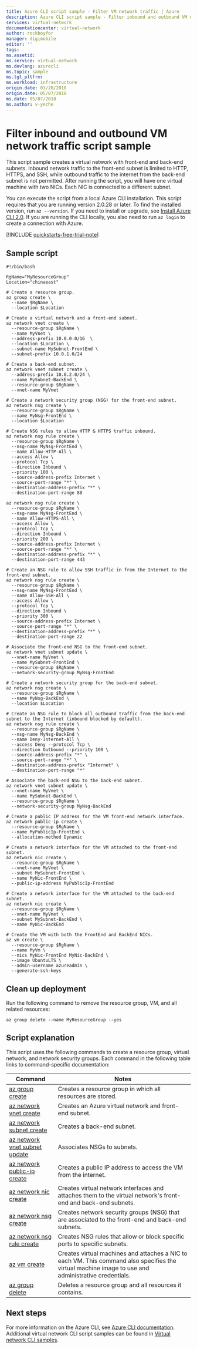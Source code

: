 ```yaml
---
title: Azure CLI script sample - Filter VM network traffic | Azure
description: Azure CLI script sample - Filter inbound and outbound VM network traffic.
services: virtual-network
documentationcenter: virtual-network
author: rockboyfor
manager: digimobile
editor: ''
tags:
ms.assetid:
ms.service: virtual-network
ms.devlang: azurecli
ms.topic: sample
ms.tgt_pltfrm:
ms.workload: infrastructure
origin.date: 03/20/2018
origin.date: 05/07/2018
ms.date: 05/07/2018
ms.author: v-yeche
---
```


# Filter inbound and outbound VM network traffic script sample

This script sample creates a virtual network with front-end and back-end subnets. Inbound network traffic to the front-end subnet is limited to HTTP, HTTPS, and SSH, while outbound traffic to the internet from the back-end subnet is not permitted. After running the script, you will have one virtual machine with two NICs. Each NIC is connected to a different subnet.

You can execute the script from a local Azure CLI installation. This script requires that you are running version 2.0.28 or later. To find the installed version, run `az --version`. If you need to install or upgrade, see [Install Azure CLI 2.0](/zh-cn/cli/install-azure-cli?view=azure-cli-latest). If you are running the CLI locally, you also need to run `az login` to create a connection with Azure.
<!-- Not Available on [Cloud Shell](https://shell.azure.com/bash) -->

[!INCLUDE [quickstarts-free-trial-note](../../../includes/quickstarts-free-trial-note.md)]

## Sample script

```azurecli
#!/bin/bash

RgName="MyResourceGroup"
Location="chinaeast"

# Create a resource group.
az group create \
  --name $RgName \
  --location $Location

# Create a virtual network and a front-end subnet.
az network vnet create \
  --resource-group $RgName \
  --name MyVnet \
  --address-prefix 10.0.0.0/16  \
  --location $Location \
  --subnet-name MySubnet-FrontEnd \
  --subnet-prefix 10.0.1.0/24

# Create a back-end subnet.
az network vnet subnet create \
  --address-prefix 10.0.2.0/24 \
  --name MySubnet-BackEnd \
  --resource-group $RgName \
  --vnet-name MyVnet

# Create a network security group (NSG) for the front-end subnet.
az network nsg create \
  --resource-group $RgName \
  --name MyNsg-FrontEnd \
  --location $Location

# Create NSG rules to allow HTTP & HTTPS traffic inbound.
az network nsg rule create \
  --resource-group $RgName \
  --nsg-name MyNsg-FrontEnd \
  --name Allow-HTTP-All \
  --access Allow \
  --protocol Tcp \
  --direction Inbound \
  --priority 100 \
  --source-address-prefix Internet \
  --source-port-range "*" \
  --destination-address-prefix "*" \
  --destination-port-range 80

az network nsg rule create \
  --resource-group $RgName \
  --nsg-name MyNsg-FrontEnd \
  --name Allow-HTTPS-All \
  --access Allow \
  --protocol Tcp \
  --direction Inbound \
  --priority 200 \
  --source-address-prefix Internet \
  --source-port-range "*" \
  --destination-address-prefix "*" \
  --destination-port-range 443

# Create an NSG rule to allow SSH traffic in from the Internet to the front-end subnet.
az network nsg rule create \
  --resource-group $RgName \
  --nsg-name MyNsg-FrontEnd \
  --name Allow-SSH-All \
  --access Allow \
  --protocol Tcp \
  --direction Inbound \
  --priority 300 \
  --source-address-prefix Internet \
  --source-port-range "*" \
  --destination-address-prefix "*" \
  --destination-port-range 22

# Associate the front-end NSG to the front-end subnet.
az network vnet subnet update \
  --vnet-name MyVnet \
  --name MySubnet-FrontEnd \
  --resource-group $RgName \
  --network-security-group MyNsg-FrontEnd

# Create a network security group for the back-end subnet.
az network nsg create \
  --resource-group $RgName \
  --name MyNsg-BackEnd \
  --location $Location

# Create an NSG rule to block all outbound traffic from the back-end subnet to the Internet (inbound blocked by default).
az network nsg rule create \
  --resource-group $RgName \
  --nsg-name MyNsg-BackEnd \
  --name Deny-Internet-All \
  --access Deny --protocol Tcp \
  --direction Outbound --priority 100 \
  --source-address-prefix "*" \
  --source-port-range "*" \
  --destination-address-prefix "Internet" \
  --destination-port-range "*"

# Associate the back-end NSG to the back-end subnet.
az network vnet subnet update \
  --vnet-name MyVnet \
  --name MySubnet-BackEnd \
  --resource-group $RgName \
  --network-security-group MyNsg-BackEnd

# Create a public IP address for the VM front-end network interface.
az network public-ip create \
  --resource-group $RgName \
  --name MyPublicIp-FrontEnd \
  --allocation-method Dynamic

# Create a network interface for the VM attached to the front-end subnet.
az network nic create \
  --resource-group $RgName \
  --vnet-name MyVnet \
  --subnet MySubnet-FrontEnd \
  --name MyNic-FrontEnd \
  --public-ip-address MyPublicIp-FrontEnd

# Create a network interface for the VM attached to the back-end subnet.
az network nic create \
  --resource-group $RgName \
  --vnet-name MyVnet \
  --subnet MySubnet-BackEnd \
  --name MyNic-BackEnd

# Create the VM with both the FrontEnd and BackEnd NICs.
az vm create \
  --resource-group $RgName \
  --name MyVm \
  --nics MyNic-FrontEnd MyNic-BackEnd \
  --image UbuntuLTS \
  --admin-username azureadmin \
  --generate-ssh-keys

```

## Clean up deployment 

Run the following command to remove the resource group, VM, and all related resources:

```azurecli
az group delete --name MyResourceGroup --yes
```

## Script explanation

This script uses the following commands to create a resource group, virtual network, and network security groups. Each command in the following table links to command-specific documentation:

| Command | Notes |
|---|---|
| [az group create](https://docs.azure.cn/zh-cn/cli/group?view=azure-cli-latest#az-group-create) | Creates a resource group in which all resources are stored. |
| [az network vnet create](https://docs.azure.cn/zh-cn/cli/network/vnet?view=azure-cli-latest#az-network-vnet-create) | Creates an Azure virtual network and front-end subnet. |
| [az network subnet create](https://docs.azure.cn/zh-cn/cli/network/vnet/subnet?view=azure-cli-latest#az-network-vnet-subnet-create) | Creates a back-end subnet. |
| [az network vnet subnet update](https://docs.azure.cn/zh-cn/cli/network/vnet/subnet?view=azure-cli-latest#az-network-vnet-subnet-update) | Associates NSGs to subnets. |
| [az network public-ip create](https://docs.azure.cn/zh-cn/cli/network/public-ip?view=azure-cli-latest#az-network-public-ip-create) | Creates a public IP address to access the VM from the internet. |
| [az network nic create](https://docs.azure.cn/zh-cn/cli/network/nic?view=azure-cli-latest#az-network-nic-create) | Creates virtual network interfaces and attaches them to the virtual network's front-end and back-end subnets. |
| [az network nsg create](https://docs.azure.cn/zh-cn/cli/network/nsg?view=azure-cli-latest#az-network-nsg-create) | Creates network security groups (NSG) that are associated to the front-end and back-end subnets. |
| [az network nsg rule create](https://docs.azure.cn/zh-cn/cli/network/nsg/rule?view=azure-cli-latest#az-network-nsg-rule-create) |Creates NSG rules that allow or block specific ports to specific subnets. |
| [az vm create](https://docs.azure.cn/zh-cn/cli/vm?view=azure-cli-latest#az-vm-create) | Creates virtual machines and attaches a NIC to each VM. This command also specifies the virtual machine image to use and administrative credentials. |
| [az group delete](https://docs.azure.cn/zh-cn/cli/group?view=azure-cli-latest#az-group-delete) | Deletes a resource group and all resources it contains. |
## Next steps
For more information on the Azure CLI, see [Azure CLI documentation](https://docs.azure.cn/zh-cn/cli/overview?view=azure-cli-latest).
Additional virtual network CLI script samples can be found in [Virtual network CLI samples](../cli-samples.md).
<!-- Update_Description: new articles on virtual network cli sample filter network traffic script -->
<!--ms.date: 05/07/2018-->
